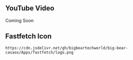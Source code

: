 ## YouTube Video

Coming Soon

## Fastfetch Icon

```text
https://cdn.jsdelivr.net/gh/bigbeartechworld/big-bear-casaos/Apps/fastfetch/logo.png
```
